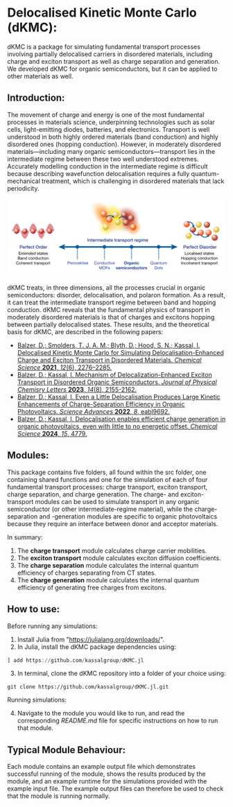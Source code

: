 # Delocalised Kinetic Monte Carlo (dKMC):
dKMC is a package for simulating fundamental transport processes involving partially delocalised carriers in disordered materials, including charge and exciton transport as well as charge separation and generation. We developed dKMC for organic semiconductors, but it can be applied to other materials as well.

## Introduction:
The movement of charge and energy is one of the most fundamental processes in materials science, underpinning technologies such as solar cells, light-emitting diodes, batteries, and electronics. Transport is well understood in both highly ordered materials (band conduction) and highly disordered ones (hopping conduction). However, in moderately disordered materials—including many organic semiconductors—transport lies in the intermediate regime between these two well understood extremes. Accurately modelling conduction in the intermediate regime is difficult because describing wavefunction delocalisation requires a fully quantum-mechanical treatment, which is challenging in disordered materials that lack periodicity. 

![](intermediate_regime.png)

dKMC treats, in three dimensions, all the processes crucial in organic semiconductors: disorder, delocalisation, and polaron formation. As a result, it can treat the intermediate transport regime between band and hopping conduction. dKMC reveals that the fundamental physics of transport in moderately disordered materials is that of charges and excitons hopping between partially delocalised states. These results, and the theoretical basis for dKMC, are described in the following papers:
- [Balzer, D.; Smolders, T. J. A. M.; Blyth, D.; Hood, S. N.; Kassal, I. Delocalised Kinetic Monte Carlo for Simulating Delocalisation-Enhanced Charge and Exciton Transport in Disordered Materials. *Chemical Science* **2021**, *12*(6), 2276–2285.](https://pubs.rsc.org/en/content/articlelanding/2021/sc/d0sc04116e)
- [Balzer, D.; Kassal, I. Mechanism of Delocalization-Enhanced Exciton Transport in Disordered Organic Semiconductors. *Journal of Physical Chemisry Letters* **2023**, *14*(8), 2155-2162.](https://pubs.acs.org/doi/10.1021/acs.jpclett.2c03886)
- [Balzer, D.; Kassal, I. Even a Little Delocalisation Produces Large Kinetic Enhancements of Charge-Separation Efficiency in Organic Photovoltaics. *Science Advances* **2022**, *8*, eabl9692.](https://www.science.org/doi/10.1126/sciadv.abl9692)
- [Balzer, D.; Kassal, I. Delocalisation enables efficient charge generation in organic photovoltaics, even with little to no energetic offset. *Chemical Science* **2024**, *15*, 4779.](https://pubs.rsc.org/en/content/articlelanding/2024/sc/d3sc05409h)

## Modules:
This package contains five folders, all found within the src folder, one containing shared functions and one for the simulation of each of four fundamental transport processes: charge transport, exciton transport, charge separation, and charge generation. The charge- and exciton-transport modules can be used to simulate transport in any organic semiconductor (or other intermediate-regime material), while the charge-separation and -generation modules are specific to organic photovoltaics because they require an interface between donor and acceptor materials.

In summary:
1. The **charge transport** module calculates charge carrier mobilities.
2. The **exciton transport** module calculates exciton diffusion coefficients.
3. The **charge separation** module calculates the internal quantum efficiency of charges separating from CT states.
4. The **charge generation** module calculates the internal quantum efficiency of generating free charges from excitons.

## How to use:
Before running any simulations:
1. Install Julia from "https://julialang.org/downloads/".
2. In Julia, install the dKMC package dependencies using: 
```julia
] add https://github.com/kassalgroup/dKMC.jl
```
3. In terminal, clone the dKMC repository into a folder of your choice using:
```
git clone https://github.com/kassalgroup/dKMC.jl.git
```

Running simulations:

4. Navigate to the module you would like to run, and read the corresponding *README.md* file for specific instructions on how to run that module.

## Typical Module Behaviour:
Each module contains an example output file which demonstrates successful running of the module, shows the results produced by the module, and an example runtime for the simulations provided with the example input file. The example output files can therefore be used to check that the module is running normally.